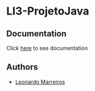 
# LI3-ProjetoJava

## Documentation
Click [here](https://htmlpreview.github.io/?https://raw.githubusercontent.com/sw33zy/LI3-SGV/main/projJava/docs/index.html?token=AL2FQHKGISTO4NTBRRGNDF3AEFBM2)
to see documentation

## Authors

* [Leonardo Marreiros](https://github.com/sw33zy)

